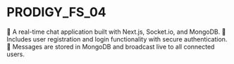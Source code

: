 # PRODIGY_FS_04
💬 A real-time chat application built with Next.js, Socket.io, and MongoDB. 🔐 Includes user registration and login functionality with secure authentication. 🧠 Messages are stored in MongoDB and broadcast live to all connected users.
